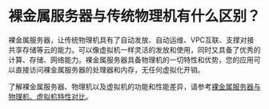 # 裸金属服务器与传统物理机有什么区别？<a name="bms_faq_0041"></a>

裸金属服务器，让传统物理机具有了自动发放、自动运维、VPC互联、支撑对接共享存储等云的能力。可以像虚拟机一样灵活的发放和使用，同时又具备了优秀的计算、存储、网络能力。裸金属服务器具备物理机的一切特性和优势，您的应用可以直接访问裸金属服务器的处理器和内存，无任何虚拟化开销。

了解裸金属服务器、物理机以及虚拟机的功能和性能差异，请参考[裸金属服务器与物理机、虚拟机特性对比](https://support.huaweicloud.com/productdesc-bms/bms_01_0001.html#table2456835219)。


